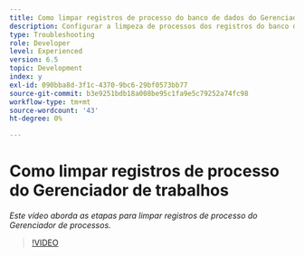 ```yaml
---
title: Como limpar registros de processo do banco de dados do Gerenciador de Jobs
description: Configurar a limpeza de processos dos registros do banco de dados do Gerenciador de Jobs
type: Troubleshooting
role: Developer
level: Experienced
version: 6.5
topic: Development
index: y
exl-id: 090bba8d-3f1c-4370-9bc6-29bf0573bb77
source-git-commit: b3e9251bdb18a008be95c1fa9e5c79252a74fc98
workflow-type: tm+mt
source-wordcount: '43'
ht-degree: 0%

---
```


# Como limpar registros de processo do Gerenciador de trabalhos

*Este vídeo aborda as etapas para limpar registros de processo do Gerenciador de processos.*

>[!VIDEO](https://video.tv.adobe.com/v/335577?quality=12&learn=on)
